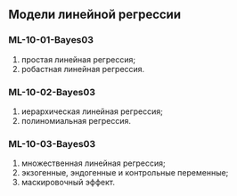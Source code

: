 ## Модели линейной регрессии

### ML-10-01-Bayes03 
1. простая линейная регрессия;
2. робастная линейная регрессия.

### ML-10-02-Bayes03 
1. иерархическая линейная регрессия;
2. полиномиальная регрессия.

### ML-10-03-Bayes03 
1. множественная линейная регрессия;
2. экзогенные, эндогенные и контрольные переменные;
3. маскировочный эффект.
